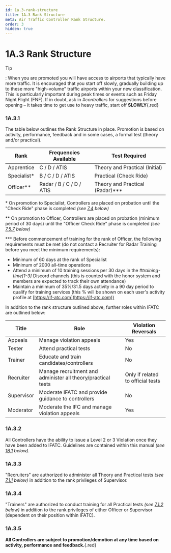 ```yaml
---
id: 1a.3-rank-structure
title: 1A.3 Rank Structure
meta: Air Traffic Controller Rank Structure.
order: 3
hidden: true
---
```


# 1A.3  Rank Structure

 

Tip

: When you are promoted you will have access to airports that typically have more traffic. It is encouraged that you start off slowly, gradually building up to these more "high-volume" traffic airports within your new classification. This is particularly important during peak times or events such as Friday Night Flight (FNF). If in doubt, ask in *#controllers* for suggestions before opening – it takes time to get use to heavy traffic, start off **SLOWLY**{.red}

 

### 1A.3.1    

The table below outlines the Rank Structure in place. Promotion is based on activity, performance, feedback and in some cases, a formal test (theory and/or practical).

 

| Rank        | Frequencies Available    | Test Required                   |
| ----------- | ------------------------ | ------------------------------- |
| Apprentice  | C / D / ATIS             | Theory and Practical (Initial)  |
| Specialist* | B / C / D / ATIS         | Practical (Check Ride)          |
| Officer**   | Radar / B / C / D / ATIS | Theory and Practical (Radar)*** |

\* On promotion to Specialist, Controllers are placed on probation until the "Check Ride" phase is completed *(see [7.4](/guide/atc-manual/7.-recruitment-and-training/7.4-promotion-to-specialist-(check-ride)#7.4-promotion-to-specialist-(check-ride)) below)*

\** On promotion to Officer, Controllers are placed on probation (minimum period of 30 days) until the "Officer Check Ride" phase is completed *(see [7.5.7](/guide/atc-manual/7.-recruitment-and-training/7.5-radar-theory-and-practical-tests#7.5.7) below)*

*** Before commencement of training for the rank of Officer, the following requirements must be met (do not contact a Recruiter for Radar Training before you meet the minimum requirements):



- Minimum of 60 days at the rank of Specialist
- Minimum of 2000 all-time operations
- Attend a minimum of 10 training sessions per 30 days in the *#training-time[1-3]* Discord channels (this is counted with the honor system and members are expected to track their own attendance)
- Maintain a minimum of 35%/31.5 days activity in a 90 day period to qualify for training services (this % will be shown on each user's activity profile at [https://if-atc.com](https://if-atc.com))



In addition to the rank structure outlined above, further roles within IFATC are outlined below:



| Title      | Role                                                         | Violation Reversals               |
| ---------- | ------------------------------------------------------------ | --------------------------------- |
| Appeals    | Manage violation appeals                                     | Yes                               |
| Tester     | Attend practical tests                                       | No                                |
| Trainer    | Educate and train candidates/controllers                     | No                                |
| Recruiter  | Manage recruitment and administer all theory/practical tests | Only if related to official tests |
| Supervisor | Moderate IFATC and provide guidance to controllers           | No                                |
| Moderator  | Moderate the IFC and manage violation appeals                | Yes                               |



### 1A.3.2    

All Controllers have the ability to issue a Level 2 or 3 Violation once they have been added to IFATC. Guidelines are contained within this manual *(see [1B.1](/guide/atc-manual/1b.-violations/1b.1-guidelines#1b.1-guidelines) below).*



### 1A.3.3    

"Recruiters" are authorized to administer all Theory and Practical tests *(see [7.1.1](/guide/atc-manual/7.-recruitment-and-training/7.1-overview#7.1.1) below)* in addition to the rank privileges of Supervisor.



### 1A.3.4     

"Trainers" are authorized to conduct training for all Practical tests *(see [7.1.2](/guide/atc-manual/7.-recruitment-and-training/7.1-overview#7.1.2) below)* in addition to the rank privileges of either Officer or Supervisor (dependent on their position within IFATC).



### 1A.3.5    

**All Controllers are subject to promotion/demotion at any time based on activity, performance and feedback.**{.red}

 